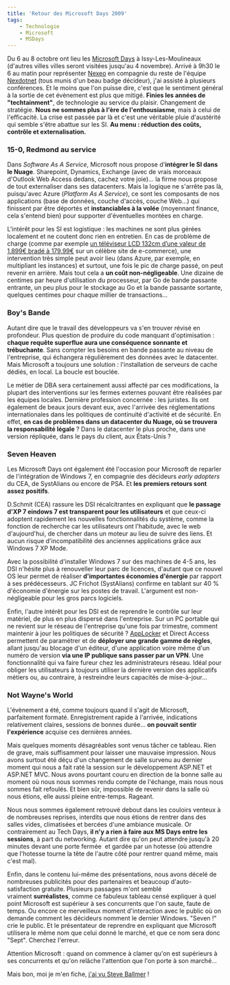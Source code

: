```yaml
---
title: 'Retour des Microsoft Days 2009'
tags:
    - Technologie
    - Microsoft
    - MSDays
---
```


Du 6 au 8 octobre ont lieu les [Microsoft Days](http://www.microsoft.com/france/microsoft-days/) à Issy-Les-Moulineaux (d'autres villes villes seront visitées jusqu'au 4 novembre). Arrivé à 9h30 le 6 au matin pour représenter [Nexeo](https://www.nexeo.fr/) en compagnie du reste de l'équipe [Nexdotnet](http://nexdotnet.nexeo.fr/) (tous munis d'un beau badge décideur), j'ai assisté à plusieurs conférences. Et le moins que l'on puisse dire, c'est que le sentiment général à la sortie de cet évènement est plus que mitigé. **Finies les années de "techtainment"**, de technologie au service du plaisir. Changement de stratégie. **Nous ne sommes plus à l'ère de l'enthousiasme**, mais à celui de l'efficacité. La crise est passée par là et c'est une véritable pluie d'austérité qui semble s'être abattue sur les SI. **Au menu&nbsp;: réduction des coûts, contrôle et externalisation.**

<!-- more -->

### 15-0, Redmond au service

Dans _Software As A Service_, Microsoft nous propose d'**intégrer le SI dans le Nuage**. Sharepoint, Dynamics, Exchange (avec de vrais morceaux d'Outlook Web Access dedans, cachez votre joie)… la firme nous propose de tout externaliser dans ses datacenters. Mais la logique ne s'arrête pas là, puisqu'avec Azure (_Platform As A Service_), ce sont les composants de nos applications (base de données, couche d'accès, couche Web…) qui finissent par être déportés et **instanciables à la volée** (moyennant finance, cela s'entend bien) pour supporter d'éventuelles montées en charge.

L'intérêt pour les SI est logistique : les machines ne sont plus gérées localement et ne coutent donc rien en entretien. En cas de problème de charge (comme par exemple [un téléviseur LCD 132cm d’une valeur de 1.899€ bradé à 179.99€](http://www.generation-nt.com/3-suisses-ecran-plat-samsung-actualite-849541.html) sur un célèbre site de e-commerce), une intervention très simple peut avoir lieu (dans Azure, par exemple, en multipliant les instances) et surtout, une fois le pic de charge passé, on peut revenir en arrière. Mais tout cela a **un coût non-négligeable**. Une dizaine de centimes par heure d'utilisation du processeur, par Go de bande passante entrante, un peu plus pour le stockage au Go et la bande passante sortante, quelques centimes pour chaque millier de transactions…

### Boy's Bande

Autant dire que le travail des développeurs va s'en trouver révisé en profondeur. Plus question de produire du code manquant d'optimisation&nbsp;: **chaque requête superflue aura une conséquence sonnante et trébuchante**. Sans compter les besoins en bande passante au niveau de l'entreprise, qui échangera régulièrement des données avec le datacenter. Mais Microsoft a toujours une solution : l'installation de serveurs de cache dédiés, en local. La boucle est bouclée.

Le métier de DBA sera certainement aussi affecté par ces modifications, la plupart des interventions sur les fermes externes pouvant être réalisées par les équipes locales. Dernière profession concernée&nbsp;: les juristes. Ils ont également de beaux jours devant eux, avec l'arrivée des réglementations internationales dans les politiques de continuité d'activité et de sécurité. En effet, **en cas de problèmes dans un datacenter du Nuage, où se trouvera la responsabilité légale** ? Dans le datacenter le plus proche, dans une version répliquée, dans le pays du client, aux États-Unis ?

### Seven Heaven

Les Microsoft Days ont également été l'occasion pour Microsoft de reparler de l'intégration de Windows 7, en compagnie des décideurs _early adopters_ du CEA, de SystAlians ou encore de PSA. Et **les premiers retours sont assez positifs**.

D.Schmit (CEA) rassure les DSI récalcitrantes en expliquant que **le passage d'XP 7 eindows 7 est transparent pour les utilisateurs** et que ceux-ci adoptent rapidement les nouvelles fonctionnalités du système, comme la fonction de recherche car les utilisateurs ont l'habitude, avec le web d'aujourd'hui, de chercher dans un moteur au lieu de suivre des liens. Et aucun risque d'incompatibilité des anciennes applications grâce aux Windows 7 XP Mode.

Avec la possibilité d'installer Windows 7 sur des machines de 4-5 ans, les DSI n'hésite plus à renouveller leur parc de licences, d'autant que ce nouvel OS leur permet de réaliser **d'importantes économies d'énergie** par rapport à ses prédécesseurs. JC Frichot (SystAlians) confirme en tablant sur 40 % d'économie d'énergie sur les postes de travail. L'argument est non-négligeable pour les gros parcs logiciels.

Enfin, l'autre intérêt pour les DSI est de reprendre le contrôle sur leur matériel, de plus en plus dispersé dans l'entreprise. Sur un PC portable qui ne revient sur le réseau de l'entreprise qu'une fois par trimestre, comment maintenir à jour les politiques de sécurité&nbsp;? [AppLocker](http://microsofttouch.fr/default/b/js/archive/2009/08/22/comprendre-applocker.aspx) et Direct Access permettent de paramétrer et de **déployer une grande gamme de règles**, allant jusqu'au blocage d'un éditeur, d'une application voire même d'un numéro de version **via une IP publique sans passer par un VPN**. Une fonctionnalité qui va faire fureur chez les administrateurs réseau. Idéal pour obliger les utilisateurs à toujours utiliser la dernière version des applicatifs métiers ou, au contraire, à restreindre leurs capacités de mise-à-jour…

### Not Wayne's World

L'évènement a été, comme toujours quand il s'agit de Microsoft, parfaitement formaté. Enregistrement rapide à l'arrivée, indications relativement claires, sessions de bonnes durée… **on pouvait sentir l'expérience** acquise ces dernières années.

Mais quelques moments désagréables sont venus tâcher ce tableau. Rien de grave, mais suffisamment pour laisser une mauvaise impression. Nous avons surtout été déçu d'un changement de salle survenu au dernier moment qui nous a fait raté la session sur le développement ASP.NET et ASP.NET MVC. Nous avons pourtant couru en direction de la bonne salle au moment où nous nous sommes rendu compte de l'échange, mais nous nous sommes fait refoulés. Et bien sûr, impossible de revenir dans la salle où nous étions, elle aussi pleine entre-temps. Rageant.

Nous nous sommes également retrouvé debout dans les couloirs venteux à de nombreuses reprises, interdits que nous étions de rentrer dans des salles vides, climatisées et bercées d'une ambiance musicale. Or contrairement au Tech Days, **il n'y a rien à faire aux MS Days entre les sessions**, à part du networking. Autant dire qu'on peut attendre jusqu'à 20 minutes devant une porte fermée  et gardée par un hotesse (où attendre que l'hotesse tourne la tête de l'autre côté pour rentrer quand même, mais c'est mal).

Enfin, dans le contenu lui-même des présentations, nous avons décelé de nombreuses publicités pour des partenaires et beaucoup d'auto-satisfaction gratuite. Plusieurs passages m'ont semblé vraiment **surréalistes**, comme ce fabuleux tableau censé expliquer à quel point Microsoft est supérieur à ses concurrents que l'on saute, faute de temps. Ou encore ce merveilleux moment d'interaction avec le public où on demande comment les décideurs nomment le dernier Windows. "Seven&nbsp;!" crie le public. Et le présentateur de reprendre en expliquant que Microsoft utilisera le même nom que celui donné le marché, et que ce nom sera donc "Sept". Cherchez l'erreur.

Attention Microsoft&nbsp;: quand on commence à clamer qu'on est supérieurs à ses concurrents et qu'on relâche l'attention que l'on porte à son marché…

Mais bon, moi je m'en fiche, [j'ai vu Steve Ballmer](http://twitpic.com/kh5ja)&nbsp;!
